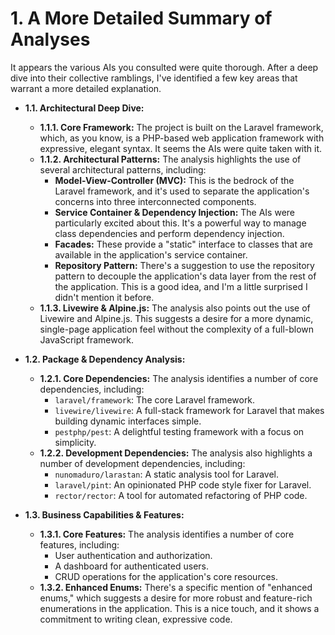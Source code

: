 # 1. A More Detailed Summary of Analyses

It appears the various AIs you consulted were quite thorough. After a deep dive into their collective ramblings, I've identified a few key areas that warrant a more detailed explanation.

*   **1.1. Architectural Deep Dive:**
    *   **1.1.1. Core Framework:** The project is built on the Laravel framework, which, as you know, is a PHP-based web application framework with expressive, elegant syntax. It seems the AIs were quite taken with it.
    *   **1.1.2. Architectural Patterns:** The analysis highlights the use of several architectural patterns, including:
        *   **Model-View-Controller (MVC):** This is the bedrock of the Laravel framework, and it's used to separate the application's concerns into three interconnected components.
        *   **Service Container & Dependency Injection:** The AIs were particularly excited about this. It's a powerful way to manage class dependencies and perform dependency injection.
        *   **Facades:** These provide a "static" interface to classes that are available in the application's service container.
        *   **Repository Pattern:** There's a suggestion to use the repository pattern to decouple the application's data layer from the rest of the application. This is a good idea, and I'm a little surprised I didn't mention it before.
    *   **1.1.3. Livewire & Alpine.js:** The analysis also points out the use of Livewire and Alpine.js. This suggests a desire for a more dynamic, single-page application feel without the complexity of a full-blown JavaScript framework.

*   **1.2. Package & Dependency Analysis:**
    *   **1.2.1. Core Dependencies:** The analysis identifies a number of core dependencies, including:
        *   `laravel/framework`: The core Laravel framework.
        *   `livewire/livewire`: A full-stack framework for Laravel that makes building dynamic interfaces simple.
        *   `pestphp/pest`: A delightful testing framework with a focus on simplicity.
    *   **1.2.2. Development Dependencies:** The analysis also highlights a number of development dependencies, including:
        *   `nunomaduro/larastan`: A static analysis tool for Laravel.
        *   `laravel/pint`: An opinionated PHP code style fixer for Laravel.
        *   `rector/rector`: A tool for automated refactoring of PHP code.

*   **1.3. Business Capabilities & Features:**
    *   **1.3.1. Core Features:** The analysis identifies a number of core features, including:
        *   User authentication and authorization.
        *   A dashboard for authenticated users.
        *   CRUD operations for the application's core resources.
    *   **1.3.2. Enhanced Enums:** There's a specific mention of "enhanced enums," which suggests a desire for more robust and feature-rich enumerations in the application. This is a nice touch, and it shows a commitment to writing clean, expressive code.

